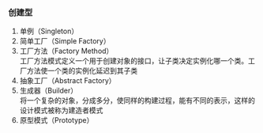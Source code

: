 ### 创建型

1. 单例（Singleton）
2. 简单工厂（Simple Factory）
3. 工厂方法（Factory Method）  
工厂方法模式定义一个用于创建对象的接口，让子类决定实例化哪一个类。工厂方法使一个类的实例化延迟到其子类
4. 抽象工厂（Abstract Factory）
5. 生成器（Builder）  
将一个复杂的对象，分成多分，使同样的构建过程，能有不同的表示，这样的设计模式被称为建造者模式
6. 原型模式（Prototype）